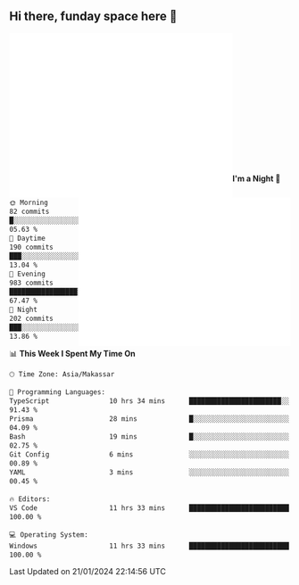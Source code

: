 ## Hi there, funday space here 🚀

<img align="left" width="400" alt="🌞" src="https://raw.githubusercontent.com/fhasnur/fhasnur/master/general.svg?token=ATQS65TR7ETTG5RLJUDIDBLBN34HE">
<img align="right" width="380" alt="🌞" src="https://raw.githubusercontent.com/fhasnur/fhasnur/master/statistics.svg?token=ATQS65TR7ETTG5RLJUDIDBLBN34HE">

<br><br><br><br><br><br><br><br><br><br><br><br><br><br>

<!--START_SECTION:waka-->
**I'm a Night 🦉** 

```text
🌞 Morning                82 commits          █░░░░░░░░░░░░░░░░░░░░░░░░   05.63 % 
🌆 Daytime                190 commits         ███░░░░░░░░░░░░░░░░░░░░░░   13.04 % 
🌃 Evening                983 commits         █████████████████░░░░░░░░   67.47 % 
🌙 Night                  202 commits         ███░░░░░░░░░░░░░░░░░░░░░░   13.86 % 
```


📊 **This Week I Spent My Time On** 

```text
🕑︎ Time Zone: Asia/Makassar

💬 Programming Languages: 
TypeScript               10 hrs 34 mins      ███████████████████████░░   91.43 % 
Prisma                   28 mins             █░░░░░░░░░░░░░░░░░░░░░░░░   04.09 % 
Bash                     19 mins             █░░░░░░░░░░░░░░░░░░░░░░░░   02.75 % 
Git Config               6 mins              ░░░░░░░░░░░░░░░░░░░░░░░░░   00.89 % 
YAML                     3 mins              ░░░░░░░░░░░░░░░░░░░░░░░░░   00.45 % 

🔥 Editors: 
VS Code                  11 hrs 33 mins      █████████████████████████   100.00 % 

💻 Operating System: 
Windows                  11 hrs 33 mins      █████████████████████████   100.00 % 
```


 Last Updated on 21/01/2024 22:14:56 UTC
<!--END_SECTION:waka-->
